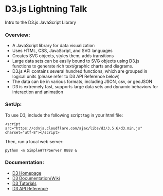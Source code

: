 # D3.js Lightning Talk
Intro to the D3.js JavaScript Library

### Overview:

* A JavaScript library for data visualization
* Uses HTML, CSS, JavaScript, and SVG languages
* Creates SVG objects, styles them, adds transitions
* Large data sets can be easily bound to SVG objects using D3.js functions to generate rich text/graphic charts and diagrams.
* D3.js API contains several hundred functions, which are grouped in logical units (please refer to D3 API Reference below)
* The data can be in various formats, including JSON, csv, or geoJSON
* D3 is extremely fast, supports large data sets and dynamic behaviors for interaction and animation


### SetUp:

To use D3, include the following script tag in your html file:

```
<script src="https://cdnjs.cloudflare.com/ajax/libs/d3/3.5.6/d3.min.js" charset="utf-8"></script>
```

Then, run a local web server:

```
python -m SimpleHTTPServer 8888 &
```

### Documentation:

* [D3 Homepage](http://d3js.org/) 
* [D3 Documentation/Wiki](https://github.com/mbostock/d3/wiki)
* [D3 Tutorials](https://github.com/mbostock/d3/wiki/Tutorials) 
* [D3 API Reference](https://github.com/mbostock/d3/wiki/API-Reference) 